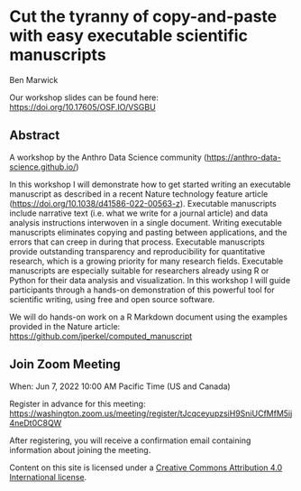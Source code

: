 # Cut the tyranny of copy-and-paste with easy executable scientific manuscripts

Ben Marwick

Our workshop slides can be found here: https://doi.org/10.17605/OSF.IO/VSGBU

## Abstract

A workshop by the Anthro Data Science community (https://anthro-data-science.github.io/)

In this workshop I will demonstrate how to get started writing an executable manuscript as described in a recent Nature technology feature article (https://doi.org/10.1038/d41586-022-00563-z). Executable manuscripts include narrative text (i.e. what we write for a journal article) and data analysis instructions interwoven in a single document. Writing executable manuscripts eliminates copying and pasting between applications, and the errors that can creep in during that process. Executable manuscripts provide outstanding transparency and reproducibility for quantitative research, which is a growing priority for many research fields. Executable manuscripts are especially suitable for researchers already using R or Python for their data analysis and visualization. In this workshop I will guide participants through a hands-on demonstration of this powerful tool for scientific writing, using free and open source software.

We will do hands-on work on a R Markdown document using the examples provided in the Nature article: https://github.com/jperkel/computed_manuscript

## Join Zoom Meeting
 
When: Jun 7, 2022 10:00 AM Pacific Time (US and Canada) 

Register in advance for this meeting:
https://washington.zoom.us/meeting/register/tJcqceyupzsiH9SniUCfMfM5ij4neDt0C8QW 

After registering, you will receive a confirmation email containing information about joining the meeting.

Content on this site is licensed under a [Creative Commons Attribution 4.0 International license](https://creativecommons.org/licenses/by-sa/4.0/).
